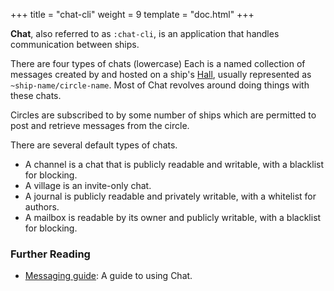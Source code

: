 +++
title = "chat-cli"
weight = 9
template = "doc.html"
+++

**Chat**, also referred to as `:chat-cli`, is an application that handles communication between ships.

There are four types of chats (lowercase) Each is a named collection of messages created by and hosted on a ship's [Hall](../hall), usually represented as `~ship-name/circle-name`. Most of Chat revolves around doing things with these chats.

Circles are subscribed to by some number of ships which are permitted to post and retrieve messages from the circle.

There are several default types of chats.

 * A channel is a chat that is publicly readable and writable, with a blacklist for blocking.
 * A village is an invite-only chat.
 * A journal is publicly readable and privately writable, with a whitelist for authors.
 * A mailbox is readable by its owner and publicly writable, with a blacklist for blocking.

### Further Reading

- [Messaging guide](@/using/operations/using-your-ship.md/#messaging): A guide to using Chat.
